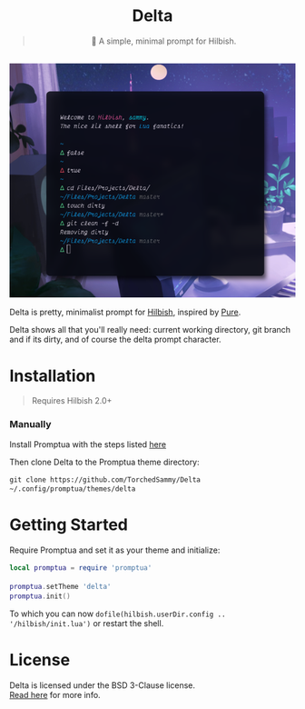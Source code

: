 <div align="center">
	<h1>Delta</h1>
	<blockquote>🧪 A simple, minimal prompt for Hilbish.</blockquote>
	<br>
	<img src="showcase.png">
</div>

Delta is pretty, minimalist prompt for [Hilbish](https://github.com/Rosettea/Hilbish),
inspired by [Pure](https://github.com/sindresorhus/pure).

Delta shows all that you'll really need:
current working directory, git branch and if its dirty, and of course the delta
prompt character.

# Installation
> Requires Hilbish 2.0+

### Manually
Install Promptua with the steps listed [here](https://github.com/TorchedSammy/Promptua#install)

Then clone Delta to the Promptua theme directory:
```
git clone https://github.com/TorchedSammy/Delta ~/.config/promptua/themes/delta
```

# Getting Started
Require Promptua and set it as your theme and initialize:
```lua
local promptua = require 'promptua'

promptua.setTheme 'delta'
promptua.init()
```

To which you can now `dofile(hilbish.userDir.config .. '/hilbish/init.lua')` or restart
the shell.

# License
Delta is licensed under the BSD 3-Clause license.  
[Read here](LICENSE) for more info.
